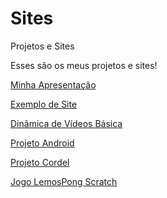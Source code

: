 # Sites
 Projetos e Sites

Esses são os meus projetos e sites!

<a href="https://euvictorlemos.github.io/Sites/apresenta%C3%A7%C3%A3o/"> Minha Apresentação</a>

<a href="https://euvictorlemos.github.io/Sites/p01/" target="_blank"> Exemplo de Site</a>

<a href="https://euvictorlemos.github.io/Sites/projeto-videos/" target="_blank"> Dinâmica de Vídeos Básica</a>

<a href="https://euvictorlemos.github.io/Sites/projeto-android/d010.html" target="_blank">Projeto Android</a>

<a href="https://euvictorlemos.github.io/Sites/projeto-cordel/cordel.html" target="_blank">Projeto Cordel</a>

<a href="https://scratch.mit.edu/projects/724668265" target="_blank">Jogo LemosPong Scratch</a>


